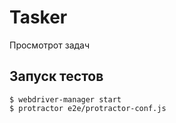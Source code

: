 Tasker
============

Просмотрот задач

Запуск тестов
------------
```
$ webdriver-manager start
$ protractor e2e/protractor-conf.js
```